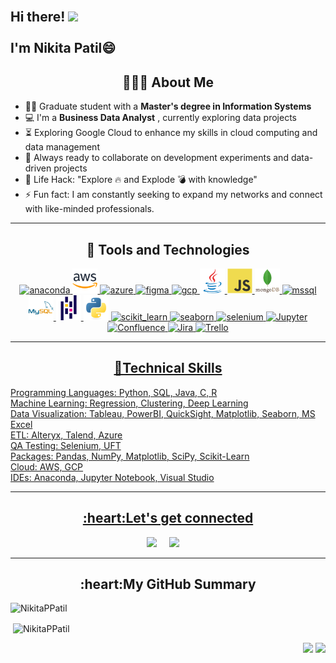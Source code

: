 <!--
**NikitaPPatil/NikitaPPatil** is a ✨ _special_ ✨ repository because its `README.md` (this file) appears on your GitHub profile.

-->

<h2 align="left">
 <abc>
  <br>Hi there! <img src="https://user-images.githubusercontent.com/42378118/110234147-e3259600-7f4e-11eb-95be-0c4047144dea.gif" width="30"><br>
  <br> I'm Nikita Patil😄 <br>
 </abc>
</h2> 


<h2 align="center">👨🏻‍💻 About Me</h2>

- :woman_student: Graduate student with a **Master's degree in Information Systems**
- :computer: I'm a **Business Data Analyst** , currently exploring data projects
- :hourglass_flowing_sand: Exploring Google Cloud to enhance my skills in cloud computing and 
  data management
- :rocket: Always ready to collaborate on development experiments and data-driven projects
- :dart: Life Hack: "Explore :fire: and Explode :bomb: with knowledge"
- :zap: Fun fact: I am constantly seeking to expand my networks and connect with like-minded professionals.<br>

<hr>

<h2 align="center"> 🔭 Tools and Technologies</h2>
<p align="center">
 <a href="https://www.anaconda.com" target="_blank" rel="noreferrer"> <img src="https://cdn.jsdelivr.net/gh/devicons/devicon@latest/icons/anaconda/anaconda-original.svg"alt="anaconda" width="40" height="40"/> </a> <a href="https://aws.amazon.com" target="_blank" rel="noreferrer"> <img src="https://raw.githubusercontent.com/devicons/devicon/master/icons/amazonwebservices/amazonwebservices-original-wordmark.svg" alt="aws" width="40" height="40"/> </a> <a href="https://azure.microsoft.com/en-in/" target="_blank" rel="noreferrer"> <img src="https://www.vectorlogo.zone/logos/microsoft_azure/microsoft_azure-icon.svg" alt="azure" width="40" height="40"/> </a> </a> <a href="https://www.figma.com/" target="_blank" rel="noreferrer"> <img src="https://www.vectorlogo.zone/logos/figma/figma-icon.svg" alt="figma" width="40" height="40"/> </a> <a href="https://cloud.google.com" target="_blank" rel="noreferrer"> <img src="https://www.vectorlogo.zone/logos/google_cloud/google_cloud-icon.svg" alt="gcp" width="40" height="40"/> </a> <a href="https://www.java.com" target="_blank" rel="noreferrer"> <img src="https://raw.githubusercontent.com/devicons/devicon/master/icons/java/java-original.svg" alt="java" width="40" height="40"/> </a> <a href="https://developer.mozilla.org/en-US/docs/Web/JavaScript" target="_blank" rel="noreferrer"> <img src="https://raw.githubusercontent.com/devicons/devicon/master/icons/javascript/javascript-original.svg" alt="javascript" width="40" height="40"/> </a> <a href="https://www.mongodb.com/" target="_blank" rel="noreferrer"> <img src="https://raw.githubusercontent.com/devicons/devicon/master/icons/mongodb/mongodb-original-wordmark.svg" alt="mongodb" width="40" height="40"/> </a> <a href="https://www.microsoft.com/en-us/sql-server" target="_blank" rel="noreferrer"> <img src="https://www.svgrepo.com/show/303229/microsoft-sql-server-logo.svg" alt="mssql" width="40" height="40"/> </a> <a href="https://www.mysql.com/" target="_blank" rel="noreferrer"> <img src="https://raw.githubusercontent.com/devicons/devicon/master/icons/mysql/mysql-original-wordmark.svg" alt="mysql" width="40" height="40"/> </a> <a href="https://pandas.pydata.org/" target="_blank" rel="noreferrer"> <img src="https://raw.githubusercontent.com/devicons/devicon/2ae2a900d2f041da66e950e4d48052658d850630/icons/pandas/pandas-original.svg" alt="pandas" width="40" height="40"/> </a> <a href="https://www.python.org" target="_blank" rel="noreferrer"> <img src="https://raw.githubusercontent.com/devicons/devicon/master/icons/python/python-original.svg" alt="python" width="40" height="40"/> </a> <a href="https://scikit-learn.org/" target="_blank" rel="noreferrer"> <img src="https://upload.wikimedia.org/wikipedia/commons/0/05/Scikit_learn_logo_small.svg" alt="scikit_learn" width="40" height="40"/> </a> <a href="https://seaborn.pydata.org/" target="_blank" rel="noreferrer"> <img src="https://seaborn.pydata.org/_images/logo-mark-lightbg.svg" alt="seaborn" width="40" height="40"/> </a> <a href="https://www.selenium.dev" target="_blank" rel="noreferrer"> <img src="https://raw.githubusercontent.com/detain/svg-logos/780f25886640cef088af994181646db2f6b1a3f8/svg/selenium-logo.svg" alt="selenium" width="40" height="40"/> </a> <a href="http://jupyter.org" target="_blank" rel="noreferrer">  <img src="https://cdn.jsdelivr.net/gh/devicons/devicon@latest/icons/jupyter/jupyter-original-wordmark.svg" alt="Jupyter" width="40" height="40"/> </a> <a href="https://www.atlassian.com/software/confluence" target="_blank" rel="noreferrer"> <img src="https://cdn.jsdelivr.net/gh/devicons/devicon@latest/icons/confluence/confluence-original.svg"alt="Confluence" width="40" height="40"/> </a> <a href="https://www.atlassian.com/software/jira" target="_blank" rel="noreferrer">  <img src="https://cdn.jsdelivr.net/gh/devicons/devicon@latest/icons/jira/jira-original-wordmark.svg" alt="Jira" width="40" height="40"/>  </a> <a href="https://trello.com/home" target="_blank" rel="noreferrer">      <img src="https://cdn.jsdelivr.net/gh/devicons/devicon@latest/icons/trello/trello-original-wordmark.svg" alt="Trello" width="40" height="40"/> 

<hr>
<h2 align="center"> 🧰Technical Skills</h2>
<p align="center">
  

Programming Languages: Python, SQL, Java, C, R <br>
Machine Learning: Regression, Clustering, Deep Learning <br>
Data Visualization: Tableau, PowerBI, QuickSight, Matplotlib, Seaborn, MS Excel <br>
ETL: Alteryx, Talend, Azure <br>
QA Testing: Selenium, UFT <br>
Packages: Pandas, NumPy, Matplotlib, SciPy, Scikit-Learn <br>
Cloud: AWS, GCP <br>
IDEs: Anaconda, Jupyter Notebook, Visual Studio <br>
</p>

<hr>
<h2  align="center">:heart:Let's get connected</h2>
<p align="center">
 <a target="_blank"href="https://www.linkedin.com/in/nikita-patil2208/"><img src="https://img.shields.io/badge/linkedin-%230077B5.svg?&style=for-the-badge&logo=linkedin&logoColor=white" /></a>&nbsp;&nbsp;&nbsp;&nbsp;
  <a href="mailto:niki.patil2208@gmail.com?subject=Hello"><img src="https://img.shields.io/badge/gmail-%23D14836.svg?&style=for-the-badge&logo=gmail&logoColor=white" /></a>&nbsp;&nbsp;&nbsp;&nbsp;
</p>

<hr>
<h2  align="center">:heart:My GitHub Summary</h2>
<p align="center">

<p><img align="left" src="https://github-profile-summary-cards.vercel.app/api/cards/profile-details?username=NikitaPPatil" alt="NikitaPPatil" /></p>
<br>
 
<p>&nbsp;<img align="center" src="https://github-readme-stats.vercel.app/api/top-langs?username=NikitaPPatil&show_icons=true&locale=en&layout=compact" alt="NikitaPPatil" /></p>
<p align=right>

<img height="25" src="https://api.visitorbadge.io/api/VisitorHit?user=NikitaPPatil&repo=github-visitors-badge&countColor=%237B1E"/>
<img height="25" src="https://komarev.com/ghpvc/?username=NikitaPPatil&color=green&style=for-the-badge"/>

</a>
</p>

<br>
 
 

